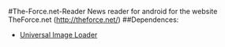 #The-Force.net-Reader
News reader for android for the website TheForce.net (http://theforce.net/)
##Dependences:
- [Universal Image Loader](https://github.com/nostra13/Android-Universal-Image-Loader)

